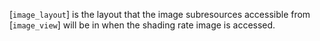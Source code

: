 [`image_layout`] is the layout that the image subresources accessible
from [`image_view`] will be in when the shading rate image is accessed.
